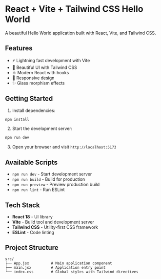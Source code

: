 # React + Vite + Tailwind CSS Hello World

A beautiful Hello World application built with React, Vite, and Tailwind CSS.

## Features

- ⚡ Lightning fast development with Vite
- 🎨 Beautiful UI with Tailwind CSS
- ⚛️ Modern React with hooks
- 📱 Responsive design
- ✨ Glass morphism effects

## Getting Started

1. Install dependencies:
```bash
npm install
```

2. Start the development server:
```bash
npm run dev
```

3. Open your browser and visit `http://localhost:5173`

## Available Scripts

- `npm run dev` - Start development server
- `npm run build` - Build for production
- `npm run preview` - Preview production build
- `npm run lint` - Run ESLint

## Tech Stack

- **React 18** - UI library
- **Vite** - Build tool and development server
- **Tailwind CSS** - Utility-first CSS framework
- **ESLint** - Code linting

## Project Structure

```
src/
├── App.jsx          # Main application component
├── main.jsx         # Application entry point
└── index.css        # Global styles with Tailwind directives
```
